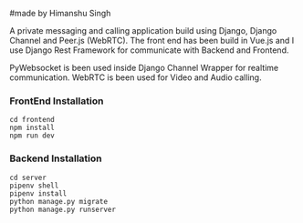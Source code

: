#made by Himanshu Singh 

A private messaging and calling application build using Django, Django Channel and Peer.js (WebRTC).
The front end has been build in Vue.js and I use Django Rest Framework for communicate with Backend and Frontend.  

PyWebsocket is been used inside Django Channel Wrapper for realtime communication. 
WebRTC is been used for Video and Audio calling.

### FrontEnd Installation
```
cd frontend
npm install
npm run dev
```

### Backend Installation
```
cd server
pipenv shell
pipenv install
python manage.py migrate
python manage.py runserver
 